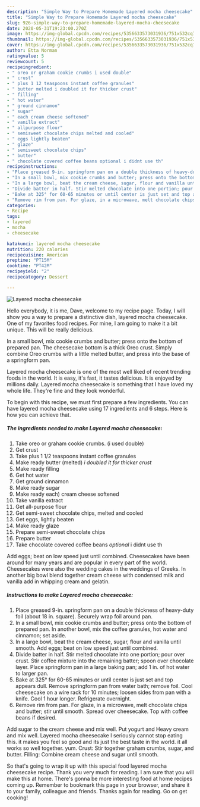 ```yaml
---
description: "Simple Way to Prepare Homemade Layered mocha cheesecake"
title: "Simple Way to Prepare Homemade Layered mocha cheesecake"
slug: 926-simple-way-to-prepare-homemade-layered-mocha-cheesecake
date: 2020-05-31T19:23:00.270Z
image: https://img-global.cpcdn.com/recipes/5356633573031936/751x532cq70/layered-mocha-cheesecake-recipe-main-photo.jpg
thumbnail: https://img-global.cpcdn.com/recipes/5356633573031936/751x532cq70/layered-mocha-cheesecake-recipe-main-photo.jpg
cover: https://img-global.cpcdn.com/recipes/5356633573031936/751x532cq70/layered-mocha-cheesecake-recipe-main-photo.jpg
author: Etta Norman
ratingvalue: 5
reviewcount: 5
recipeingredient:
- " oreo or graham cookie crumbs i used double"
- " crust"
- " plus 1 12 teaspoons instant coffee granules"
- " butter melted i doubled it for thicker crust"
- " filling"
- " hot water"
- " ground cinnamon"
- " sugar"
- " each cream cheese softened"
- " vanilla extract"
- " allpurpose flour"
- " semisweet chocolate chips melted and cooled"
- " eggs lightly beaten"
- " glaze"
- " semisweet chocolate chips"
- " butter"
- " chocolate covered coffee beans optional i didnt use th"
recipeinstructions:
- "Place greased 9-in. springform pan on a double thickness of heavy-duty foil (about 18 in. square). Securely wrap foil around pan."
- "In a small bowl, mix cookie crumbs and butter; press onto the bottom of prepared pan. In another bowl, mix the coffee granules, hot water and cinnamon; set aside."
- "In a large bowl, beat the cream cheese, sugar, flour and vanilla until smooth. Add eggs; beat on low speed just until combined."
- "Divide batter in half. Stir melted chocolate into one portion; pour over crust. Stir coffee mixture into the remaining batter; spoon over chocolate layer. Place springform pan in a large baking pan; add 1 in. of hot water to larger pan."
- "Bake at 325° for 60-65 minutes or until center is just set and top appears dull. Remove springform pan from water bath; remove foil. Cool cheesecake on a wire rack for 10 minutes; loosen sides from pan with a knife. Cool 1 hour longer. Refrigerate overnight."
- "Remove rim from pan. For glaze, in a microwave, melt chocolate chips and butter; stir until smooth. Spread over cheesecake. Top with coffee beans if desired."
categories:
- Recipe
tags:
- layered
- mocha
- cheesecake

katakunci: layered mocha cheesecake 
nutrition: 220 calories
recipecuisine: American
preptime: "PT15M"
cooktime: "PT42M"
recipeyield: "2"
recipecategory: Dessert

---
```



![Layered mocha cheesecake](https://img-global.cpcdn.com/recipes/5356633573031936/751x532cq70/layered-mocha-cheesecake-recipe-main-photo.jpg)

Hello everybody, it is me, Dave, welcome to my recipe page. Today, I will show you a way to prepare a distinctive dish, layered mocha cheesecake. One of my favorites food recipes. For mine, I am going to make it a bit unique. This will be really delicious.

In a small bowl, mix cookie crumbs and butter; press onto the bottom of prepared pan. The cheesecake bottom is a thick Oreo crust. Simply combine Oreo crumbs with a little melted butter, and press into the base of a springform pan.

Layered mocha cheesecake is one of the most well liked of recent trending foods in the world. It is easy, it's fast, it tastes delicious. It is enjoyed by millions daily. Layered mocha cheesecake is something that I have loved my whole life. They're fine and they look wonderful.


To begin with this recipe, we must first prepare a few ingredients. You can have layered mocha cheesecake using 17 ingredients and 6 steps. Here is how you can achieve that.

<!--inarticleads1-->

##### The ingredients needed to make Layered mocha cheesecake:

1. Take  oreo or graham cookie crumbs. (i used double)
1. Get  crust
1. Take  plus 1 1/2 teaspoons instant coffee granules
1. Make ready  butter (melted) *i doubled it for thicker crust*
1. Make ready  filling
1. Get  hot water
1. Get  ground cinnamon
1. Make ready  sugar
1. Make ready  each) cream cheese softened
1. Take  vanilla extract
1. Get  all-purpose flour
1. Get  semi-sweet chocolate chips, melted and cooled
1. Get  eggs, lightly beaten
1. Make ready  glaze
1. Prepare  semi-sweet chocolate chips
1. Prepare  butter
1. Take  chocolate covered coffee beans *optional* i didnt use th


Add eggs; beat on low speed just until combined. Cheesecakes have been around for many years and are popular in every part of the world. Cheesecakes were also the wedding cakes in the weddings of Greeks. In another big bowl blend together cream cheese with condensed milk and vanilla add in whipping cream and gelatin. 

<!--inarticleads2-->

##### Instructions to make Layered mocha cheesecake:

1. Place greased 9-in. springform pan on a double thickness of heavy-duty foil (about 18 in. square). Securely wrap foil around pan.
1. In a small bowl, mix cookie crumbs and butter; press onto the bottom of prepared pan. In another bowl, mix the coffee granules, hot water and cinnamon; set aside.
1. In a large bowl, beat the cream cheese, sugar, flour and vanilla until smooth. Add eggs; beat on low speed just until combined.
1. Divide batter in half. Stir melted chocolate into one portion; pour over crust. Stir coffee mixture into the remaining batter; spoon over chocolate layer. Place springform pan in a large baking pan; add 1 in. of hot water to larger pan.
1. Bake at 325° for 60-65 minutes or until center is just set and top appears dull. Remove springform pan from water bath; remove foil. Cool cheesecake on a wire rack for 10 minutes; loosen sides from pan with a knife. Cool 1 hour longer. Refrigerate overnight.
1. Remove rim from pan. For glaze, in a microwave, melt chocolate chips and butter; stir until smooth. Spread over cheesecake. Top with coffee beans if desired.


Add sugar to the cream cheese and mix well. Put yogurt and Heavy cream and mix well. Layered mocha cheesecake I seriously cannot stop eating this. it makes you feel so good and its just the best taste in the world. it all works so well together. yum. Crust: Stir together graham crumbs, sugar, and butter. Filling: Combine cream cheese and sugar until smooth. 

So that's going to wrap it up with this special food layered mocha cheesecake recipe. Thank you very much for reading. I am sure that you will make this at home. There's gonna be more interesting food at home recipes coming up. Remember to bookmark this page in your browser, and share it to your family, colleague and friends. Thanks again for reading. Go on get cooking!
